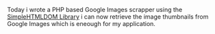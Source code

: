 Today i wrote a PHP based Google Images scrapper using the 
[SimpleHTMLDOM Library](http://simplehtmldom.sourceforge.net/ "SimpleHTMLDOM Library")
i can now retrieve the image thumbnails from Google Images which is eneough for my application.
